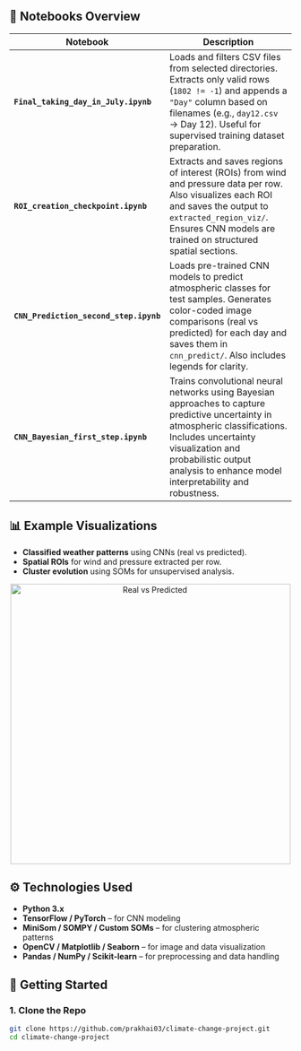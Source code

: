 ## 📓 Notebooks Overview

| Notebook | Description |
|----------|-------------|
| **`Final_taking_day_in_July.ipynb`** | Loads and filters CSV files from selected directories. Extracts only valid rows (`1802 != -1`) and appends a `"Day"` column based on filenames (e.g., `day12.csv` → Day 12). Useful for supervised training dataset preparation. |
| **`ROI_creation_checkpoint.ipynb`** | Extracts and saves regions of interest (ROIs) from wind and pressure data per row. Also visualizes each ROI and saves the output to `extracted_region_viz/`. Ensures CNN models are trained on structured spatial sections. |
| **`CNN_Prediction_second_step.ipynb`** | Loads pre-trained CNN models to predict atmospheric classes for test samples. Generates color-coded image comparisons (real vs predicted) for each day and saves them in `cnn_predict/`. Also includes legends for clarity. |
| **`CNN_Bayesian_first_step.ipynb`** | Trains convolutional neural networks using Bayesian approaches to capture predictive uncertainty in atmospheric classifications. Includes uncertainty visualization and probabilistic output analysis to enhance model interpretability and robustness. |

## 📊 Example Visualizations

- **Classified weather patterns** using CNNs (real vs predicted).
- **Spatial ROIs** for wind and pressure extracted per row.
- **Cluster evolution** using SOMs for unsupervised analysis.

<p align="center">
  <img src="cnn_predict/example_day_12.png" width="500" alt="Real vs Predicted">
</p>

## ⚙️ Technologies Used

- **Python 3.x**
- **TensorFlow / PyTorch** – for CNN modeling
- **MiniSom / SOMPY / Custom SOMs** – for clustering atmospheric patterns
- **OpenCV / Matplotlib / Seaborn** – for image and data visualization
- **Pandas / NumPy / Scikit-learn** – for preprocessing and data handling

## 🚀 Getting Started

### 1. Clone the Repo

```bash
git clone https://github.com/prakhai03/climate-change-project.git
cd climate-change-project
